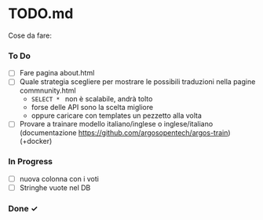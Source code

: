 # TODO.md

Cose da fare:

### To Do
- [ ] Fare pagina about.html
- [ ] Quale strategia scegliere per mostrare le possibili traduzioni nella pagine commnunity.html
    - `SELECT * ` non è scalabile, andrà tolto
    - forse delle API sono la scelta migliore
    - oppure caricare con templates un pezzetto alla volta
- [ ] Provare a trainare modello italiano/inglese o inglese/italiano (documentazione https://github.com/argosopentech/argos-train) (+docker)

### In Progress
- [ ] nuova colonna con i voti
- [ ] Stringhe vuote nel DB

### Done ✓